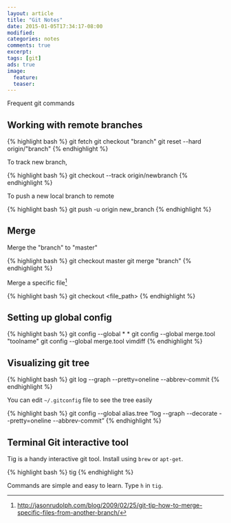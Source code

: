 ```yaml
---
layout: article
title: "Git Notes"
date: 2015-01-05T17:34:17-08:00
modified:
categories: notes
comments: true
excerpt:
tags: [git]
ads: true
image:
  feature:
  teaser:
---
```


Frequent git commands

## Working with remote branches

{% highlight bash %}
git fetch
git checkout "branch"
git reset --hard origin/"branch"
{% endhighlight %}


To track new branch,

{% highlight bash %}
git checkout --track origin/newbranch
{% endhighlight %}

To push a new local branch to remote

{% highlight bash %}
git push -u origin new_branch
{% endhighlight %}

## Merge

Merge the "branch" to "master"


{% highlight bash %}
git checkout master
git merge "branch"
{% endhighlight %}


Merge a specific file[^1]

{% highlight bash %}
git checkout <branch> <file_path>
{% endhighlight %}

## Setting up global config


{% highlight bash %}
git config --global * *
git config --global merge.tool "toolname"
git config --global merge.tool vimdiff 
{% endhighlight %}


## Visualizing git tree


{% highlight bash %}
git log --graph --pretty=oneline --abbrev-commit
{% endhighlight %}


You can edit `~/.gitconfig` file to see the tree easily


{% highlight bash %}
git config --global alias.tree “log --graph --decorate --pretty=oneline --abbrev-commit”
{% endhighlight %}


## Terminal Git interactive tool

Tig is a handy interactive git tool. Install using `brew` or `apt-get`.


{% highlight bash %}
tig
{% endhighlight %}

Commands are simple and easy to learn. Type `h` in `tig`.

[^1]: http://jasonrudolph.com/blog/2009/02/25/git-tip-how-to-merge-specific-files-from-another-branch/
